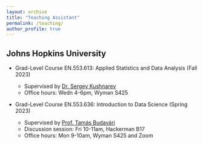 ```yaml
---
layout: archive
title: "Teaching Assistant"
permalink: /teaching/
author_profile: true
---
```


Johns Hopkins University
------

- Grad-Level Course EN.553.613: Applied Statistics and Data Analysis (Fall 2023)
    - Supervised by [Dr. Sergey Kushnarev](https://engineering.jhu.edu/ams/faculty/sergey-kushnarev/)
    - Office hours: Wedn 4-6pm, Wyman S425

- Grad-Level Course EN.553.636: Introduction to Data Science (Spring 2023)
    - Supervised by [Prof. Tamás Budavári](https://engineering.jhu.edu/faculty/tamas-budavari/)
    - Discussion session: Fri 10-11am, Hackerman B17
    - Office hours: Mon 9-10am, Wyman S425 and Zoom




